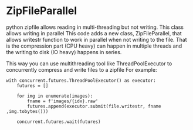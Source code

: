 # ZipFileParallel
python zipfile allows reading in multi-threading but not writing. This class allows writing in parallel
This code adds a new class, ZipFileParallel, that allows writestr function to work in parallel when not writing to the file.
That is the compression part (CPU heavy) can happen in multiple threads and the writing to disk (IO heavy) happens in series.

This way you can use multithreading tool like ThreadPoolExecutor to concurrently compress and write files to a zipfile
For example:

    with concurrent.futures.ThreadPoolExecutor() as executor:
        futures = []

        for img in enumerate(images):
            fname = f'images/{idx}.raw'
            futures.append(executor.submit(file.writestr, fname ,img.tobytes()))

        concurrent.futures.wait(futures)
